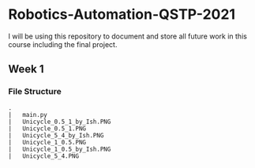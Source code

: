 # Robotics-Automation-QSTP-2021
I will be using this repository to document and store all future work in this course including the final project. 
 ## Week 1
 ### File Structure
 ```
 .
|   main.py
|   Unicycle_0.5_1_by_Ish.PNG
|   Unicycle_0.5_1.PNG
|   Unicycle_5_4_by_Ish.PNG
|   Unicycle_1_0.5.PNG
|   Unicycle_1_0.5_by_Ish.PNG
|   Unicycle_5_4.PNG
```
